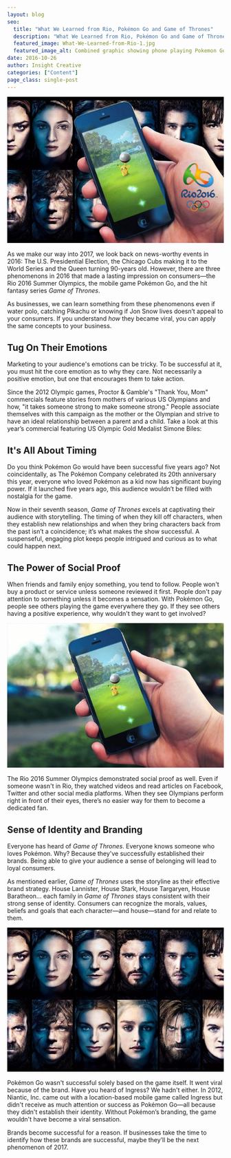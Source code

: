 ```yaml
---
layout: blog
seo:
  title: "What We Learned from Rio, Pokémon Go and Game of Thrones"
  description: "What We Learned from Rio, Pokémon Go and Game of Thrones"
  featured_image: What-We-Learned-from-Rio-1.jpg
  featured_image_alt: Combined graphic showing phone playing Pokemon Go, Game of Thrones, and Rio 2016 logo
date: 2016-10-26
author: Insight Creative
categories: ["Content"]
page_class: single-post
---
```


![Combined graphic showing phone playing Pokemon Go, Game of Thrones, and Rio 2016 logo](What-We-Learned-from-Rio-1.jpg)

As we make our way into 2017, we look back on news-worthy events in 2016: The U.S. Presidential Election, the Chicago Cubs making it to the World Series and the Queen turning 90-years old. However, there are three phenomenons in 2016 that made a lasting impression on consumers—the Rio 2016 Summer Olympics, the mobile game Pokémon Go, and the hit fantasy series _Game of Thrones_.

As businesses, we can learn something from these phenomenons even if water polo, catching Pikachu or knowing if Jon Snow lives doesn’t appeal to your consumers. If you understand _how_ they became viral, you can apply the same concepts to your business.

## Tug On Their Emotions

Marketing to your audience's emotions can be tricky. To be successful at it, you must hit the core emotion as to why they care. Not necessarily a positive emotion, but one that encourages them to take action.

Since the 2012 Olympic games, Proctor & Gamble's "Thank You, Mom" commercials feature stories from mothers of various US Olympians and how, "it takes someone strong to make someone strong." People associate themselves with this campaign as the mother or the Olympian and strive to have an ideal relationship between a parent and a child. Take a look at this year’s commercial featuring US Olympic Gold Medalist Simone Biles:

## It's All About Timing

Do you think Pokémon Go would have been successful five years ago? Not coincidentally, as The Pokémon Company celebrated its 20th anniversary this year, everyone who loved Pokémon as a kid now has significant buying power. If it launched five years ago, this audience wouldn’t be filled with nostalgia for the game.

Now in their seventh season, _Game of Thrones_ excels at captivating their audience with storytelling. The timing of when they kill off characters, when they establish new relationships and when they bring characters back from the past isn’t a coincidence; it’s what makes the show successful. A suspenseful, engaging plot keeps people intrigued and curious as to what could happen next.

## The Power of Social Proof

When friends and family enjoy something, you tend to follow. People won't buy a product or service unless someone reviewed it first. People don't pay attention to something unless it becomes a sensation. With Pokémon Go, people see others playing the game everywhere they go. If they see others having a positive experience, why wouldn't they want to get involved?

<a href="http://www.elitemgtservices.com/pokemon-go-already-popular-tinder-twitter/" target="_blank" rel="noopener noreferrer">![Phone with Pokemon Go open on screen](What-We-Learned-from-Rio-2.jpg)</a>

The Rio 2016 Summer Olympics demonstrated social proof as well. Even if someone wasn't in Rio, they watched videos and read articles on Facebook, Twitter and other social media platforms. When they see Olympians perform right in front of their eyes, there’s no easier way for them to become a dedicated fan.

## Sense of Identity and Branding

Everyone has heard of _Game of Thrones_. Everyone knows someone who loves Pokémon. Why? Because they've successfully established their brands. Being able to give your audience a sense of belonging will lead to loyal consumers.

As mentioned earlier, _Game of Thrones_ uses the storyline as their effective brand strategy. House Lannister, House Stark, House Targaryen, House Baratheon... each family in _Game of Thrones_ stays consistent with their strong sense of identity. Consumers can recognize the morals, values, beliefs and goals that each character—and house—stand for and relate to them.

<a href="http://www.gamespot.com/gallery/game-of-thrones-season-6-character-catch-up-where-/2900-623/" target="_blank" rel="noopener noreferrer">![Game of Thrones characters](What-We-Learned-from-Rio-3.jpg)</a>

Pokémon Go wasn't successful solely based on the game itself. It went viral because of the brand. Have you heard of Ingress? We hadn't either. In 2012, Niantic, Inc. came out with a location-based mobile game called Ingress but didn't receive as much attention or success as Pokémon Go—all because they didn't establish their identity. Without Pokémon’s branding, the game wouldn't have become a viral sensation.

Brands become successful for a reason. If businesses take the time to identify how these brands are successful, maybe they’ll be the next phenomenon of 2017.
